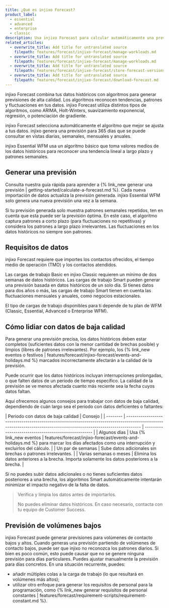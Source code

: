 ```yaml
---
title: ¿Qué es injixo Forecast?
product_label:
  - essential
  - advanced
  - enterprise
  - classic
description: Usa injixo Forecast para calcular automáticamente una previsión de volumen de contacto y TMO.
related_articles:
  - overwrite_title: Add title for untranslated source
    filepath: features/forecast/injixo-forecast/manage-workloads.md
  - overwrite_title: Add title for untranslated source
    filepath: features/forecast/injixo-forecast/manage-workloads.md
  - overwrite_title: Add title for untranslated source
    filepath: features/forecast/injixo-forecast/store-forecast-versions.md
  - overwrite_title: Add title for untranslated source
    filepath: features/forecast/injixo-forecast/download-forecast.md
---
```


injixo Forecast combina tus datos históricos con algoritmos para generar previsiones de alta calidad. Los algoritmos reconocen tendencias, patrones y fluctuaciones en tus datos. injixo Forecast utiliza distintos tipos de algoritmos, como ARIMA, Holt-Winters, suavizamiento exponencial, regresión, o potenciación de gradiente. 

injixo Forecast selecciona automáticamente el algoritmo que mejor se ajusta a tus datos. injixo genera una previsión para 365 días que se puede consultar en vistas diarias, semanales, mensuales y anuales.

injixo Essential WFM usa un algoritmo básico que toma valores medios de los datos históricos para reconocer una tendencia lineal a largo plazo y patrones semanales.

## Generar una previsión

Consulta nuestra guía rápida para aprender a {% link_new generar una previsión | getting-started/calculate-a-forecast.md %}. Cada nueva importación de datos actualiza la previsión generada. injixo Essential WFM solo genera una nueva previsión una vez a la semana.

Si tu previsión generada solo muestra patrones semanales repetidos, ten en cuenta que esta puede ser la previsión óptima. En este caso, el algoritmo captura patrones a corto plazo (para fluctuaciones no repetitivas) y considera los patrones a largo plazo irrelevantes. Las fluctuaciones en los datos históricos no siempre son patrones.

## Requisitos de datos

injixo Forecast requiere que importes los contactos ofrecidos, el tiempo medio de operación (TMO) y los contactos atendidos.

Las cargas de trabajo Basic en injixo Classic requieren un mínimo de dos semanas de datos históricos. Las cargas de trabajo Smart pueden generar una previsión basada en datos históricos de un solo día. Si tienes datos para dos años o más, las cargas de trabajo Smart tienen en cuenta las fluctuaciones mensuales y anuales, como negocios estacionales.

El tipo de cargas de trabajo disponibles para ti depende de tu plan de WFM (Classic, Essential, Advanced o Enterprise WFM).

## Cómo lidiar con datos de baja calidad

Para generar una previsión precisa, los datos históricos deben estar completos (suficientes datos con la menor cantidad de brechas posible) y limpios (libres de patrones irrelevantes). Por ejemplo, los {% link_new eventos o festivos | features/forecast/injixo-forecast/events-and-holidays.md %} marcados incorrectamente afectarán a la calidad de la previsión.

Puede ocurrir que los datos históricos incluyan interrupciones prolongadas, o que falten datos de un periodo de tiempo específico. La calidad de la previsión se ve menos afectada cuanto más reciente sea la fecha cuyos datos faltan. 

Aquí ofrecemos algunos consejos para trabajar con datos de baja calidad, dependiendo de cuán largo sea el periodo con datos deficientes o faltantes:

| Periodo con datos de baja calidad     | Consejo                                                                                                                                                         |
| -------- | ------------------------------------------------------------------------------------------------------------------------------------------------------------------- | ---------------------------------------------------- |
| Algunos días | Usa {% link_new eventos | features/forecast/injixo-forecast/events-and-holidays.md %} para marcar los días afectados como una interrupción y excluirlos del cálculo.                                  |
| Un par de semanas    | Sube datos adicionales sin brechas o patrones irrelevantes. |
| Varias semanas o meses  | Elimina los datos anteriores a la brecha. Importa solamente los datos posteriores a la brecha.                            |

Si no puedes subir datos adicionales o no tienes suficientes datos posteriores a una brecha, los algoritmos Smart automáticamente intentarán minimizar el impacto negativo de la falta de datos. 

> Verifica y limpia los datos antes de importarlos.
>
> No puedes eliminar datos históricos. En caso necesario, contacta con tu equipo de Customer Success.

## Previsión de volúmenes bajos

injixo Forecast puede generar previsiones para volúmenes de contacto bajos y altos. Cuando generas una previsión partiendo de volúmenes de contacto bajos, puede ser que injixo no reconozca los patrones diarios. Si bien es poco común, esto puede causar que no se genere ninguna previsión para días particulares. Puedes ajustar manualmente la previsión para días concretos. En una situación recurrente, puedes:

- añadir múltiples colas a la carga de trabajo (lo que resultará en volúmenes más altos);
- utilizar otro enfoque para generar los requisitos de personal para la programación, como {% link_new generar requisitos de personal constantes | features/forecast/requirement-scripts/requirement-constant.md %}.
